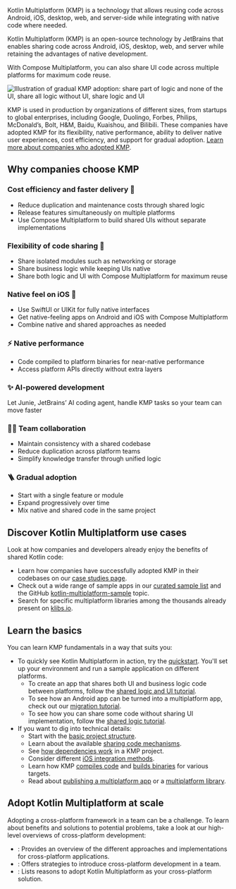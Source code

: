 [//]: # (title: What is Kotlin Multiplatform)

Kotlin Multiplatform (KMP) is a technology that allows reusing code across Android, iOS, desktop, web, and server-side
while integrating with native code where needed.

Kotlin Multiplatform (KMP) is an open-source technology by JetBrains that enables sharing code across Android, iOS, desktop,
web, and server while retaining the advantages of native development.

With Compose Multiplatform, you can also share UI code across multiple platforms for maximum code reuse.

![Illustration of gradual KMP adoption: share part of logic and none of the UI, share all logic without UI, share logic and UI](kmp-graphic.png)

KMP is used in production by organizations of different sizes, from startups to global enterprises,
including Google, Duolingo, Forbes, Philips, McDonald’s, Bolt, H&M, Baidu, Kuaishou, and Bilibili.
These companies have adopted KMP for its flexibility, native performance, ability to deliver native user experiences,
cost efficiency, and support for gradual adoption. [Learn more about companies who adopted KMP](case-studies.topic).

## Why companies choose KMP

### Cost efficiency and faster delivery 🚀

* Reduce duplication and maintenance costs through shared logic
* Release features simultaneously on multiple platforms
* Use Compose Multiplatform to build shared UIs without separate implementations

### Flexibility of code sharing 🔄

* Share isolated modules such as networking or storage
* Share business logic while keeping UIs native
* Share both logic and UI with Compose Multiplatform for maximum reuse

### Native feel on iOS 📱

* Use SwiftUI or UIKit for fully native interfaces
* Get native-feeling apps on Android and iOS with Compose Multiplatform 
* Combine native and shared approaches as needed

### ⚡ Native performance

* Code compiled to platform binaries for near-native performance
* Access platform APIs directly without extra layers


### ✨ AI-powered development

Let Junie, JetBrains’ AI coding agent, handle KMP tasks so your team can move faster

### 👩‍💻 Team collaboration

* Maintain consistency with a shared codebase
* Reduce duplication across platform teams
* Simplify knowledge transfer through unified logic


### 🪜 Gradual adoption

* Start with a single feature or module
* Expand progressively over time 
* Mix native and shared code in the same project

## Discover Kotlin Multiplatform use cases

Look at how companies and developers already enjoy the benefits of shared Kotlin code:

* Learn how companies have successfully adopted KMP in their codebases on our [case studies page](case-studies.topic).
* Check out a wide range of sample apps in our [curated sample list](multiplatform-samples.md) and the GitHub [kotlin-multiplatform-sample](https://github.com/topics/kotlin-multiplatform-sample) topic.
* Search for specific multiplatform libraries among the thousands already present on [klibs.io](https://klibs.io/).

## Learn the basics

You can learn KMP fundamentals in a way that suits you: 

* To quickly see Kotlin Multiplatform in action, try the [quickstart](quickstart.md).
  You'll set up your environment and run a sample application on different platforms.
  * To create an app that shares both UI and business logic code between platforms,
    follow the [shared logic and UI tutorial](compose-multiplatform-create-first-app.md).
  * To see how an Android app can be turned into a multiplatform app,
    check out our [migration tutorial](multiplatform-integrate-in-existing-app.md).
  * To see how you can share some code without sharing UI implementation,
    follow the [shared logic tutorial](multiplatform-create-first-app.md).
* If you want to dig into technical details:
  * Start with the [basic project structure](multiplatform-discover-project.md).
  * Learn about the available [sharing code mechanisms](multiplatform-share-on-platforms.md).
  * See [how dependencies work](multiplatform-add-dependencies.md) in a KMP project.
  * Consider different [iOS integration methods](multiplatform-ios-integration-overview.md).
  * Learn how KMP [compiles code](multiplatform-configure-compilations.md) and [builds binaries](multiplatform-build-native-binaries.md)
    for various targets.
  * Read about [publishing a multiplatform app](multiplatform-publish-apps.md)
    or a [multiplatform library](multiplatform-publish-lib-setup.md).

## Adopt Kotlin Multiplatform at scale

Adopting a cross-platform framework in a team can be a challenge.
To learn about benefits and solutions to potential problems, take a look at our high-level overviews
of cross-platform development:

* [](cross-platform-mobile-development.md): Provides an overview of the different approaches and implementations for cross-platform applications.
* [](multiplatform-introduce-your-team.md): Offers strategies to introduce cross-platform development in a team.
* [](multiplatform-reasons-to-try.md): Lists reasons to adopt Kotlin Multiplatform as your cross-platform solution.